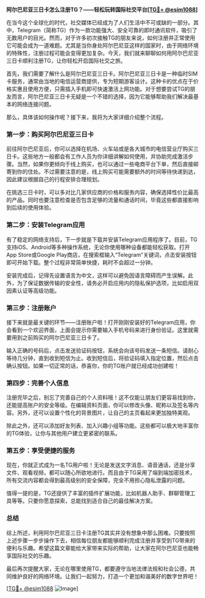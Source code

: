 **阿尔巴尼亚三日卡怎么注册TG？——轻松玩转国际社交平台[[TG💪+ @esim1088](https://t.me/s/esim1088)]**

在当今这个全球化的时代，社交媒体已经成为了人们生活中不可或缺的一部分。其中，Telegram（简称TG）作为一款功能强大、安全可靠的即时通讯软件，吸引了无数用户的目光。然而，对于许多初次接触TG的朋友来说，如何注册并正常使用它可能会成为一道难题。尤其是当你身处阿尔巴尼亚这样的国家时，由于网络环境的特殊性，注册过程可能会变得更加复杂。今天，我们就来聊聊如何用阿尔巴尼亚三日卡顺利注册TG，让你轻松开启国际社交之旅。

首先，我们需要了解什么是阿尔巴尼亚三日卡。阿尔巴尼亚三日卡是一种临时SIM卡服务，通常由当地的电信运营商提供，专为短期游客设计。这种卡的优点在于价格实惠且使用方便，只需插入手机即可快速激活上网功能。对于想要尝试TG的朋友而言，阿尔巴尼亚三日卡无疑是一个不错的选择，因为它能够帮助我们解决最基本的网络连接问题。

那么，具体该如何操作呢？接下来，我将为大家详细介绍整个流程。

### 第一步：购买阿尔巴尼亚三日卡

前往阿尔巴尼亚后，你可以选择在机场、火车站或是各大城市的电信营业厅购买三日卡。这些地方一般都会有工作人员为你详细讲解如何使用，并协助完成激活步骤。当然，如果你更倾向于线上购买，也可以通过一些电商平台下单，然后直接邮寄到你的住处。不过需要注意的是，线上购买可能需要额外的时间等待快递到达，因此建议根据自己的行程安排合理规划。

在挑选三日卡时，可以多对比几家供应商的价格和服务内容，确保选择性价比最高的产品。同时也要注意检查是否包含足够的流量和通话时间，毕竟这些都直接影响到后续的使用体验。

### 第二步：安装Telegram应用

有了稳定的网络支持后，下一步就是下载并安装Telegram应用程序了。目前，TG支持iOS、Android等多种操作系统，无论你使用哪种设备都能轻松获取。打开App Store或Google Play商店，在搜索框输入“Telegram”关键词，点击安装按钮即可开始下载。整个过程非常简单快捷，耗时不会超过一分钟。

安装完成后，记得先设置语言为中文，这样可以避免因语言障碍而产生误解。此外，为了保证数据传输的安全性，请务必开启应用内的隐私保护选项，比如启用双因素认证等高级功能。

### 第三步：注册账户

接下来就是最关键的环节——注册账户啦！打开刚刚安装好的Telegram应用，你会看到一个欢迎界面，上面会提示你需要输入手机号码来进行身份验证。这里就需要用到之前购买的阿尔巴尼亚三日卡了。

输入正确的号码后，点击发送验证码按钮，系统会向该号码发送一条短信。请耐心等待几分钟，直到收到短信为止。收到短信后，将验证码填入指定位置，然后点击确认按钮。如果一切正常的话，恭喜你，你的TG账户就已经成功创建啦！

### 第四步：完善个人信息

注册完毕之后，别忘了完善自己的个人资料哦！这不仅能让朋友们更容易找到你，还能提高账户的安全等级。在编辑资料页面，你可以修改头像、昵称以及签名等内容。另外，还可以设置个性化的背景图片，让自己的主页看起来更加独特美观。

除此之外，还可以添加好友列表、加入兴趣小组等功能。这些都可以极大地丰富你的TG体验，让你与其他用户建立更紧密的联系。

### 第五步：享受便捷的服务

现在，你就正式成为一名TG用户啦！无论是发送文字消息、语音通话，还是分享文件、观看视频，都可以随心所欲地进行。而且由于TG采用了端到端加密技术，所有交流内容都会得到最高级别的安全保障，完全不用担心隐私泄露的问题。

值得一提的是，TG还提供了丰富的插件扩展功能，比如机器人助手、群聊管理工具等等。只要你愿意探索，总能找到适合自己的最佳解决方案。

### 总结

综上所述，利用阿尔巴尼亚三日卡注册TG其实并没有想象中那么困难。只要按照上述步骤一步步操作下去，相信每位朋友都能够顺利完成注册并享受到TG带来的便利与乐趣。希望这篇文章能给大家带来实际的帮助，让大家在阿尔巴尼亚也能畅享国际社交的乐趣。

最后再次提醒大家，无论在哪里使用TG，都要遵守当地法律法规和社会公德，共同维护良好的网络环境。让我们一起努力，打造一个更加和谐美好的数字世界吧！

[[TG💪+ @esim1088](https://t.me/s/esim1088) ![Image](https://i.postimg.cc/4NQfJmqS/Snipaste-2025-05-13-00-14-12.png)]